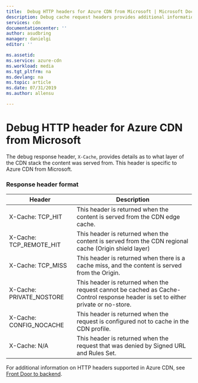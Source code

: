 ```yaml
---
title:  Debug HTTP headers for Azure CDN from Microsoft | Microsoft Docs
description: Debug cache request headers provides additional information about the cache policy applied to the requested asset. These headers are specific to Azure CDN from Microsoft.
services: cdn
documentationcenter: ''
author: asudbring
manager: danielgi
editor: ''

ms.assetid: 
ms.service: azure-cdn
ms.workload: media
ms.tgt_pltfrm: na
ms.devlang: na
ms.topic: article
ms.date: 07/31/2019
ms.author: allensu

---
```

# Debug HTTP header for Azure CDN from Microsoft
The debug response header, `X-Cache`, provides details as to what layer of the CDN stack the content was served from. This header is specific to Azure CDN from Microsoft.

### Response header format

Header | Description
-------|------------
X-Cache: TCP_HIT | This header is returned when the content is served from the CDN edge cache. 
X-Cache: TCP_REMOTE_HIT | This header is returned when the content is served from the CDN regional cache (Origin shield layer)
X-Cache: TCP_MISS | This header is returned when there is a cache miss, and the content is served from the Origin.
X-Cache: PRIVATE_NOSTORE | This header is returned when the request cannot be cached as Cache-Control response header is set to either private or no-store.
X-Cache: CONFIG_NOCACHE | This header is returned when the request is configured not to cache in the CDN profile.
X-Cache: N/A | This header is returned when the request that was denied by Signed URL and Rules Set.

For additional information on HTTP headers supported in Azure CDN, see [Front Door to backend](../frontdoor/front-door-http-headers-protocol.md#front-door-to-backend).
